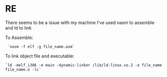 # RE
There seems to be a issue with my machine
I've used nasm to assemble and ld to link

To Assemble:

     `nasm -f elf -g file_name.asm`

To link object file and executable:

    `ld -melf_i386 -e main -dynamic-linker /lib/ld-linux.so.2 -o file_name  file_name.o -lc`

